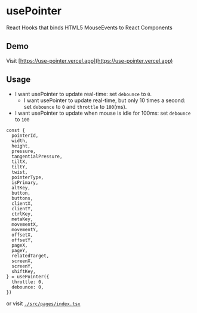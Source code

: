 # usePointer

React Hooks that binds HTML5 MouseEvents to React Components

## Demo

Visit [https://use-pointer.vercel.app](https://use-pointer.vercel.app)

## Usage

- I want usePointer to update real-time: set `debounce` to `0`.
  - I want usePointer to update real-time, but only 10 times a second: set `debounce` to `0` and `throttle` to `100`(ms).
- I want usePointer to update when mouse is idle for 100ms: set `debounce` to `100`

```tsx
const {
  pointerId,
  width,
  height,
  pressure,
  tangentialPressure,
  tiltX,
  tiltY,
  twist,
  pointerType,
  isPrimary,
  altKey,
  button,
  buttons,
  clientX,
  clientY,
  ctrlKey,
  metaKey,
  movementX,
  movementY,
  offsetX,
  offsetY,
  pageX,
  pageY,
  relatedTarget,
  screenX,
  screenY,
  shiftKey,
} = usePointer({
  throttle: 0,
  debounce: 0,
})
```

or visit [`./src/pages/index.tsx`](./src/pages/index.tsx)
